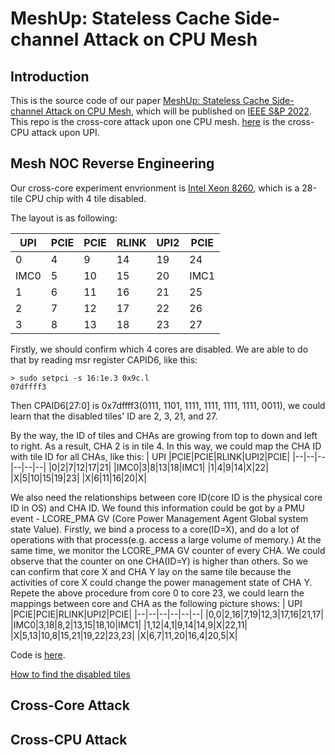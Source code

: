 # MeshUp: Stateless Cache Side-channel Attack on CPU Mesh

## Introduction
This is the source code of our paper
[MeshUp: Stateless Cache Side-channel Attack on CPU Mesh](https://www.computer.org/csdl/proceedings-article/sp/2022/131600b396/1A4Q4hofHe8), which will be published on [IEEE S&P 2022](https://www.ieee-security.org/TC/SP2022/).
This repo is the cross-core attack upon one CPU mesh. [here](TBD) is the cross-CPU attack upon UPI.

## Mesh NOC Reverse Engineering
Our cross-core experiment envrionment is [Intel Xeon 8260](https://ark.intel.com/content/www/us/en/ark/products/192474/intel-xeon-platinum-8260-processor-35-75m-cache-2-40-ghz.html), which is a 28-tile CPU chip with 4 tile disabled. 

The layout is as following:

| UPI |PCIE|PCIE|RLINK|UPI2|PCIE|
|--|--|--|--|--|--|
|0|4|9|14|19|24|
|IMC0|5|10|15|20|IMC1|
|1|6|11|16|21|25|
|2|7|12|17|22|26|
|3|8|13|18|23|27|

Firstly, we should confirm which 4 cores are disabled. We are able to do that by reading msr register CAPID6, like this:
```
> sudo setpci -s 16:1e.3 0x9c.l
07dffff3
```
Then CPAID6[27:0] is 0x7dffff3(0111, 1101, 1111, 1111, 1111, 1111, 0011), we could learn that the disabled tiles' ID are 2, 3, 21, and 27.

By the way, the ID of tiles and CHAs are growing from top to down and left to right. As a result, CHA 2 is in tile 4. In this way, we could map the CHA ID with tile ID for all CHAs, like this:
| UPI |PCIE|PCIE|RLINK|UPI2|PCIE|
|--|--|--|--|--|--|
|0|2|7|12|17|21|
|IMC0|3|8|13|18|IMC1|
|1|4|9|14|X|22|
|X|5|10|15|19|23|
|X|6|11|16|20|X|

We also need the relationships between core ID(core ID is the physical core ID in OS) and CHA ID. We found this information could be got by a PMU event - LCORE_PMA GV (Core Power Management Agent Global system state Value). Firstly, we bind a process to a core(ID=X), and do a lot of operations with that process(e.g. access a large volume of memory.) At the same time, we monitor the LCORE_PMA GV counter of every CHA. We could observe that the counter on one CHA(ID=Y) is higher than others. So we can confirm that core X and CHA Y lay on the same tile because the activities of core X could change the power management state of CHA Y. Repete the above procedure from core 0 to core 23, we could learn the mappings between core and CHA as the following picture shows:
| UPI |PCIE|PCIE|RLINK|UPI2|PCIE|
|--|--|--|--|--|--|
|0,0|2,16|7,19|12,3|17,16|21,17|
|IMC0|3,18|8,2|13,15|18,10|IMC1|
|1,12|4,1|9,14|14,9|X|22,11|
|X|5,13|10,8|15,21|19,22|23,23|
|X|6,7|11,20|16,4|20,5|X|

Code is [here](./MeshReverseEngineering/).

[How to find the disabled tiles](TBD)

## Cross-Core Attack

## Cross-CPU Attack